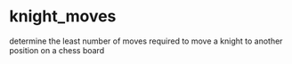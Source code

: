 knight_moves
============

determine the least number of moves required to move a knight to another position on a chess board
